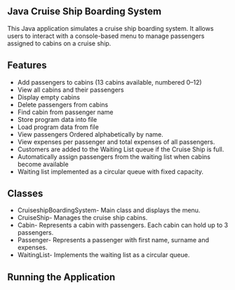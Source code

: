 ## Java Cruise Ship Boarding System ##

This Java application simulates a cruise ship boarding system. It allows users to interact with a console-based menu to manage passengers assigned to cabins on a cruise ship. 

## Features
- Add passengers to cabins (13 cabins available, numbered 0–12)
- View all cabins and their passengers
- Display empty cabins
- Delete passengers from cabins
- Find cabin from passenger name
- Store program data into file
- Load program data from file
- View passengers Ordered alphabetically by name.
- View expenses per passenger and total expenses of all passengers.
- Customers are added to the Waiting List queue if the Cruise Ship is full.
- Automatically assign passengers from the waiting list when cabins become available
- Waiting list implemented as a circular queue with fixed capacity.

## Classes
- CruiseshipBoardingSystem- Main class and displays the menu. 
- CruiseShip- Manages the cruise ship cabins.
- Cabin- Represents a cabin with passengers. Each cabin can hold up to 3 passengers.
- Passenger- Represents a passenger with first name, surname and expenses.
- WaitingList- Implements the waiting list as a circular queue. 

## Running the Application
  
  
